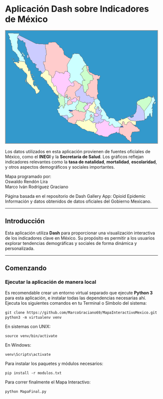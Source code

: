 # Aplicación Dash sobre Indicadores de México

![](assets/app_screencast.gif)

Los datos utilizados en esta aplicación provienen de fuentes oficiales de México, como el **INEGI** y la **Secretaría de Salud**. Los gráficos reflejan indicadores relevantes como la **tasa de natalidad**, **mortalidad**, **escolaridad**, y otros aspectos demográficos y sociales importantes.  

Mapa programado por:  
Oswaldo Rendón Lira  
Marco Iván Rodríguez Graciano  

Página basada en el repositorio de Dash Gallery App: Opioid Epidemic  
Información y datos obtenidos de datos oficiales del Gobierno Mexicano.

---

## Introducción

Esta aplicación utiliza **Dash** para proporcionar una visualización interactiva de los indicadores clave en México. Su propósito es permitir a los usuarios explorar tendencias demográficas y sociales de forma dinámica y personalizada.

---

## Comenzando

### Ejecutar la aplicación de manera local

Es recomendable crear un entorno virtual separado que ejecute **Python 3** para esta aplicación, e instalar todas las dependencias necesarias ahí. Ejecuta los siguientes comandos en tu Terminal o Símbolo del sistema:

```
git clone https://github.com/MarcoGraciano69/MapaInteractivoMexico.git
python3 -m virtualenv venv
```
En sistemas con UNIX:

```
source venv/bin/activate
```
En Windows: 

```
venv\Scripts\activate
```

Para instalar los paquetes y módulos necesarios:

```
pip install -r modulos.txt
```
Para correr finalmente el Mapa Interactivo:
```
python MapaFinal.py
```

